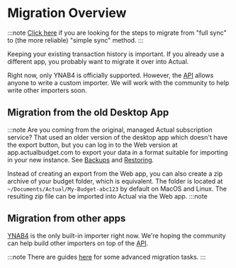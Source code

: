 # Migration Overview

:::note
[Click here](simple-sync) if you are looking for the steps to migrate from "full sync" to (the more reliable) "simple sync" method.
:::

Keeping your existing transaction history is important. If you already use a different app, you probably want to migrate it over into Actual.

Right now, only YNAB4 is officially supported. However, the [API](../api/index.md) allows anyone to write a custom importer. We will work with the community to help write other importers soon.

## Migration from the old Desktop App

:::note
Are you coming from the original, managed Actual subscription service? That used an older version of the desktop app which doesn't have the export button, but you can log in to the Web version at app.actualbudget.com to export your data in a format suitable for importing in your new instance. See [Backups](../backup-restore/backup.md) and [Restoring](../backup-restore/restore.md).

Instead of creating an export from the Web app, you can also create a zip archive of your budget folder, which is equivalent. The folder is located at `~/Documents/Actual/My-Budget-abc123` by default on MacOS and Linux. The resulting zip file can be imported into Actual via the Web app.
:::note

## Migration from other apps

[YNAB4](ynab4) is the only built-in importer right now. We're hoping the community can help build other importers on top of the [API](../api/index.md).

:::note
There are guides [here](../advanced/index.md) for some advanced migration tasks.
:::
